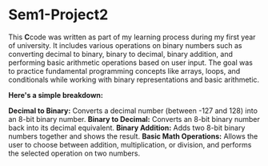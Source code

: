 # Sem1-Project2

This **C**code was written as part of my learning process during my first year of university. It includes various operations on binary numbers such as converting decimal to binary, binary to decimal, binary addition, and performing basic arithmetic operations based on user input. The goal was to practice fundamental programming concepts like arrays, loops, and conditionals while working with binary representations and basic arithmetic.

**Here's a simple breakdown:**

**Decimal to Binary:** Converts a decimal number (between -127 and 128) into an 8-bit binary number.
**Binary to Decimal:** Converts an 8-bit binary number back into its decimal equivalent.
**Binary Addition:** Adds two 8-bit binary numbers together and shows the result.
**Basic Math Operations:** Allows the user to choose between addition, multiplication, or division, and performs the selected operation on two numbers.



